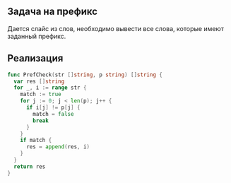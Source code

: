 ## Задача на префикс

Дается слайс из слов, необходимо вывести все слова, которые имеют заданный префикс.

## Реализация

```go
func PrefCheck(str []string, p string) []string {
  var res []string
  for _, i := range str {
    match := true
    for j := 0; j < len(p); j++ {
      if i[j] != p[j] {
        match = false
        break
      }
    }
    if match {
      res = append(res, i)
    }
  }
  return res
}
```
